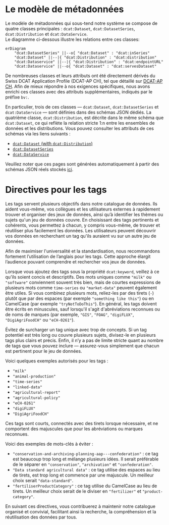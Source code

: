 # Le modèle de métadonnées

Le modèle de métadonnées qui sous-tend notre système se compose de quatre classes principales : `dcat:Dataset`, `dcat:DatasetSeries`, `dcat:Distribution` et `dcat:DataService`.  
Le diagramme ci-dessous illustre les relations entre ces classes:

```mermaid
erDiagram
    "dcat:DatasetSeries" ||--o{ "dcat:Dataset" : "dcat:inSeries"
    "dcat:Dataset" ||--|{ "dcat:Distribution" : "dcat:distribution"
    "dcat:Dataservice" ||--|{ "dcat:Distribution" : "dcat:endpointURL"
    "dcat:Dataservice" ||--o{ "dcat:Dataset" : "dcat:servesDataset"
```

De nombreuses classes et leurs attributs ont été directement dérivés du Swiss DCAT Application Profile (DCAT-AP CH), tel que détaillé sur [DCAT-AP CH](https://www.dcat-ap.ch/). Afin de mieux répondre à nos exigences spécifiques, nous avons enrichi ces classes avec des attributs supplémentaires, indiqués par le préfixe `bv:`.

En particulier, trois de ces classes — `dcat:Dataset`, `dcat:DatasetSeries` et `dcat:DataService` — sont définies dans des schémas JSON dédiés. La quatrième classe, `dcat:Distribution`, est décrite dans le même schéma que `dcat:Dataset`, ce qui reflète la relation stricte 1:n entre les ensembles de données et les distributions. Vous pouvez consulter les attributs de ces schémas via les liens suivants :

- [`dcat:Dataset` (with `dcat:Distribution`)](https://json-schema.app/view/%23?url=https%3A%2F%2Fraw.githubusercontent.com%2Fblw-ofag-ufag%2Fmetadata%2Frefs%2Fheads%2Fmain%2Fdata%2Fschemas%2Fdataset.json)
- [`dcat:DatasetSeries`](https://json-schema.app/view/%23?url=https%3A%2F%2Fraw.githubusercontent.com%2Fblw-ofag-ufag%2Fmetadata%2Frefs%2Fheads%2Fmain%2Fdata%2Fschemas%2FdatasetSeries.json)
- [`dcat:DataService`](https://json-schema.app/view/%23?url=https%3A%2F%2Fraw.githubusercontent.com%2Fblw-ofag-ufag%2Fmetadata%2Frefs%2Fheads%2Fmain%2Fdata%2Fschemas%2FdataService.json)

Veuillez noter que ces pages sont générées automatiquement à partir des schémas JSON réels stockés [ici](https://github.com/blw-ofag-ufag/metadata/tree/main/data/schemas).

# Directives pour les tags

Les tags servent plusieurs objectifs dans notre catalogue de données.
Ils aident vous-même, vos collègues et les utilisateurs externes à rapidement trouver et organiser des jeux de données, ainsi qu’à identifier les thèmes ou sujets qu'un jeu de données couvre.
En choisissant des tags pertinents et cohérents, vous permettez à chacun, y compris vous-même, de trouver et réutiliser plus facilement les données.
Les utilisateurs peuvent découvrir vos données en recherchant un tag qu'ils auraient vu sur un autre jeu de données.

Afin de maximiser l'universalité et la standardisation, nous recommandons fortement l’utilisation de l’anglais pour les tags.
Cette approche élargit l’audience pouvant comprendre et rechercher vos jeux de données.

Lorsque vous ajoutez des tags sous la propriété `dcat:keyword`, veillez à ce qu’ils soient concis et descriptifs.
Des mots uniques comme `"milk"` ou `"software"` conviennent souvent très bien, mais de courtes expressions de plusieurs mots comme `time-series` ou `"market-data"` peuvent également être utiles.
Si vous combinez plusieurs mots, reliez-les par des tirets (`-`) plutôt que par des espaces (par exemple `"something like this"`) ou en CamelCase (par exemple `"tryNotToDoThis"`).
En général, les tags doivent être écrits en minuscules, sauf lorsqu'il s'agit d'abréviations reconnues ou de noms de marques (par exemple, `"GIS"`, `"FOAG"`, `"digiFLUX"`, `"DigiAgriFoodCH"` ou `"eCH-0261"`).

Évitez de surcharger un tag unique avec trop de concepts.
Si un tag potentiel est très long ou couvre plusieurs sujets, divisez-le en plusieurs tags plus clairs et précis.
Enfin, il n’y a pas de limite stricte quant au nombre de tags que vous pouvez inclure — assurez-vous simplement que chacun est pertinent pour le jeu de données.

Voici quelques exemples autorisés pour les tags :

- `"milk"`
- `"animal-production"`
- `"time-series"`
- `"linked-data"`
- `"agricultural-report"`
- `"agricultural-policy"`
- `"eCH-0261"`
- `"digiFLUX"`
- `"DigiAgriFoodCH"`

Ces tags sont courts, connectés avec des tirets lorsque nécessaire, et ne comportent des majuscules que pour les abréviations ou marques reconnues.

Voici des exemples de mots-clés à éviter :

- `"conservation-and-archiving-planning-aap---confederation"` : ce tag est beaucoup trop long et mélange plusieurs idées. Il serait préférable de le séparer en `"conservation"`, `"archivation"` et `"confederation"`.
- `"Data standard agricultural data"` : ce tag utilise des espaces au lieu de tirets, est trop long et commence par une majuscule. Un meilleur choix serait `"data-standard"`.
- `"fertiliserProductCategory"` : ce tag utilise du CamelCase au lieu de tirets. Un meilleur choix serait de le diviser en `"fertilizer"` et `"product-category"`.

En suivant ces directives, vous contribuerez à maintenir notre catalogue organisé et convivial, facilitant ainsi la recherche, la compréhension et la réutilisation des données par tous.